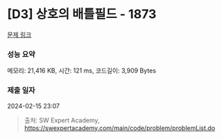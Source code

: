 # [D3] 상호의 배틀필드 - 1873 

[문제 링크](https://swexpertacademy.com/main/code/problem/problemDetail.do?contestProbId=AV5LyE7KD2ADFAXc) 

### 성능 요약

메모리: 21,416 KB, 시간: 121 ms, 코드길이: 3,909 Bytes

### 제출 일자

2024-02-15 23:07



> 출처: SW Expert Academy, https://swexpertacademy.com/main/code/problem/problemList.do